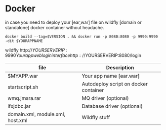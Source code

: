 # Docker
in case you need to deploy your [ear,war] file on wildfly [domain or standalone] docker container without headache.


```
docker build --tag=$VERSION . && docker run -p 8080:8080 -p 9990:9990 -dit $YOURAPPNAME
```

wildfly  http://$YOURSERVERIP:9990
Your app web login interface http://$YOURSERVERIP:8080/login



| file          | Description   |
| ------------- | ------------- |
| $MYAPP.war    | Your app name [ear.war]  |
| startscript.sh | Autodeploy script on docker container |
| wmq.jmsra.rar | MQ driver (optional)|
| ifxjdbc.jar   | Database driver (optional)  |
| domain.xml, module.xml, host.xml    | Wildfly stuff  |






